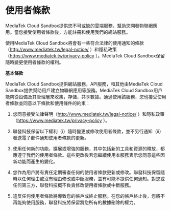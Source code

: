 # 使用者條款


MediaTek Cloud Sandbox提供您不可或缺的雲端服務，幫助您開發物聯網應用。當您接受使用者條款後，方能註冊和使用我們的網站服務。

使用MediaTek Cloud Sandbox將會有一些符合法律的使用通知的條款（http://www.mediatek.tw/legal-notice/ ）和隱私政策（https://www.mediatek.tw/privacy-policy ）。MediaTek Cloud Sandbox保留隨時變更使用者條款的權利。


**基本條款**

MediaTek Cloud Sandbox提供網站服務，API服務，和其他由MediaTek Cloud Sandbox提供幫助用戶建立物聯網應用等服務。MediaTek Cloud Sandbox用戶能夠從設備及其管理層來收集，存儲，共享數據。通過使用該服務，您也接受使用者條款並同意以下條款和使用條件的約束：

1. 您同意接受法律聲明（http://www.mediatek.tw/legal-notice/ ）和隱私政策（https://www.mediatek.tw/privacy-policy ）。
2. 聯發科技保留以下權利（i）隨時變更或修改使用者條款，並不另行通知（ii）發送電子郵件通知使用者條款的更新。

3. 使用任何新的功能，擴展或增強的服務，其中包括新的工具和資源的釋放，都應遵守我們的使用者條款。這些更改後若您繼續使用本服務表示您同意這些因新功能而產生的變化。

4. 您作為用戶將有責任定期審查任何的使用者條款更新或修改。聯發科技保留隨時以任何理由或沒有理由修改或中斷服務，並有可能不提供任何通知。對您或任何第三方，聯發科技概不負責修改使用者條款或中斷服務。

5. 違反任何使用者條款將導致您的帳戶或終止服務。在您的帳戶終止後，您將不再能夠使用服務，聯發科技將保留將您所有的數據刪除的權力。
